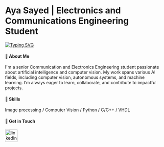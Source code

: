 # Aya Sayed | Electronics and Communications Engineering Student 
  [![Typing SVG](https://readme-typing-svg.demolab.com/?lines=AI+Engineer)](https://git.io/typing-svg)

#### 👋 About Me
I'm a senior Communication and Electronics Engineering student passionate about artificial intelligence and computer vision. My work spans various AI fields, including computer vision, autonomous systems, and machine learning. I’m always eager to learn, collaborate, and contribute to impactful projects.

#### 🎯 Skills 
Image processing / Computer Vision / Python / C/C++ / VHDL


#### 📩 Get in Touch
  [<img src='https://cdn.jsdelivr.net/npm/simple-icons@3.0.1/icons/linkedin.svg' alt='linkedin' height='40'>](https://www.linkedin.com/in/https://www.linkedin.com/in/aya-s-ahmed//)  
